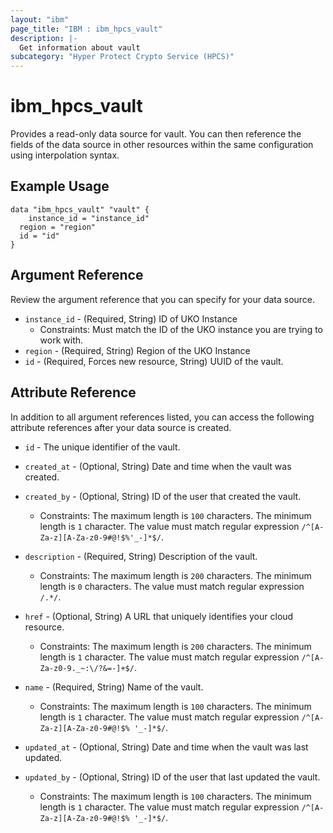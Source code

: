 ```yaml
---
layout: "ibm"
page_title: "IBM : ibm_hpcs_vault"
description: |-
  Get information about vault
subcategory: "Hyper Protect Crypto Service (HPCS)"
---
```


# ibm_hpcs_vault

Provides a read-only data source for vault. You can then reference the fields of the data source in other resources within the same configuration using interpolation syntax.

## Example Usage

```hcl
data "ibm_hpcs_vault" "vault" {
	instance_id = "instance_id"
  region = "region"
  id = "id"
}
```

## Argument Reference

Review the argument reference that you can specify for your data source.

* `instance_id` - (Required, String) ID of UKO Instance
  * Constraints: Must match the ID of the UKO instance you are trying to work with.
* `region` - (Required, String) Region of the UKO Instance
* `id` - (Required, Forces new resource, String) UUID of the vault.

## Attribute Reference

In addition to all argument references listed, you can access the following attribute references after your data source is created.

* `id` - The unique identifier of the vault.
* `created_at` - (Optional, String) Date and time when the vault was created.

* `created_by` - (Optional, String) ID of the user that created the vault.
  * Constraints: The maximum length is `100` characters. The minimum length is `1` character. The value must match regular expression `/^[A-Za-z][A-Za-z0-9#@!$%'_-]*$/`.

* `description` - (Required, String) Description of the vault.
  * Constraints: The maximum length is `200` characters. The minimum length is `0` characters. The value must match regular expression `/.*/`.

* `href` - (Optional, String) A URL that uniquely identifies your cloud resource.
  * Constraints: The maximum length is `200` characters. The minimum length is `1` character. The value must match regular expression `/^[A-Za-z0-9._~:\/?&=-]+$/`.

* `name` - (Required, String) Name of the vault.
  * Constraints: The maximum length is `100` characters. The minimum length is `1` character. The value must match regular expression `/^[A-Za-z][A-Za-z0-9#@!$% '_-]*$/`.

* `updated_at` - (Optional, String) Date and time when the vault was last updated.

* `updated_by` - (Optional, String) ID of the user that last updated the vault.
  * Constraints: The maximum length is `100` characters. The minimum length is `1` character. The value must match regular expression `/^[A-Za-z][A-Za-z0-9#@!$% '_-]*$/`.

